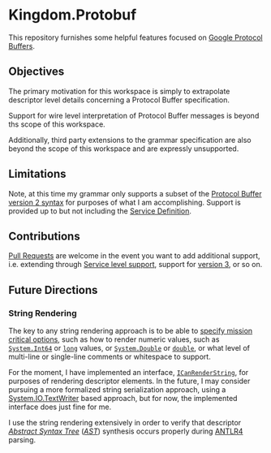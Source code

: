 # Kingdom.Protobuf

This repository furnishes some helpful features focused on [Google Protocol Buffers](/protocolbuffers/protobuf).

## Objectives

The primary motivation for this workspace is simply to extrapolate descriptor level details concerning a Protocol Buffer specification.

Support for wire level interpretation of Protocol Buffer messages is beyond ths scope of this workspace.

Additionally, third party extensions to the grammar specification are also beyond the scope of this workspace and are expressly unsupported.

## Limitations

Note, at this time my grammar only supports a subset of the [Protocol Buffer version 2 syntax](http://developers.google.com/protocol-buffers/docs/reference/proto2-spec) for purposes of what I am accomplishing. Support is provided up to but not including the [Service Definition](http://developers.google.com/protocol-buffers/docs/reference/proto2-spec#service_definition).

## Contributions

[Pull Requests](/mwpowellhtx/Kingdom.Protobuf/pulls) are welcome in the event you want to add additional support, i.e. extending through [Service level support](http://developers.google.com/protocol-buffers/docs/reference/proto2-spec#service_definition), support for [version 3](http://developers.google.com/protocol-buffers/docs/reference/proto3-spec), or so on.

## Future Directions

### String Rendering

The key to any string rendering approach is to be able to [specify mission critical options](http://github.com/mwpowellhtx/Kingdom.Protobuf/blob/master/src/Kingdom.Protobuf.Descriptors/Interfaces/IStringRenderingOptions.cs), such as how to render numeric values, such as [``System.Int64``](http://docs.microsoft.com/en-us/dotnet/api/system.int64) or [``long``](http://docs.microsoft.com/en-us/dotnet/api/system.int64) values, or [``System.Double``](http://docs.microsoft.com/en-us/dotnet/api/system.double) or [``double``](http://docs.microsoft.com/en-us/dotnet/api/system.double), or what level of multi-line or single-line comments or whitespace to support.

For the moment, I have implemented an interface, [``ICanRenderString``](http://github.com/mwpowellhtx/Kingdom.Protobuf/blob/master/src/Kingdom.Protobuf.Descriptors/Interfaces/ICanRenderString.cs), for purposes of rendering descriptor elements. In the future, I may consider pursuing a more formalized string serialization approach, using a [System.IO.TextWriter](http://docs.microsoft.com/en-us/dotnet/api/system.io.textwriter) based approach, but for now, the implemented interface does just fine for me.

I use the string rendering extensively in order to verify that descriptor [*Abstract Syntax Tree*](http://en.wikipedia.org/wiki/Abstract_syntax_tree) ([*AST*](http://en.wikipedia.org/wiki/Abstract_syntax_tree)) synthesis occurs properly during [ANTLR4](http://github.com/antlr/antlr4) parsing.
